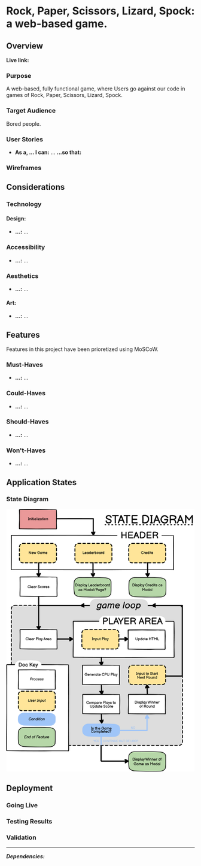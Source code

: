 #  Rock, Paper, Scissors, Lizard, Spock: a web-based game.
## Overview
**Live link:** 

### Purpose
A web-based, fully functional game, where Users go against our code in games of Rock, Paper, Scissors, Lizard, Spock.

### Target Audience
Bored people.

### User Stories
- **As a, ... I can:** ... **...so that:**

### Wireframes

## Considerations
### Technology
#### Design:
- **...:** ...
### Accessibility
- **...:** ...
### Aesthetics
- **...:** …
#### Art:
- **...:** …

## Features
Features in this project have been prioretized using MoSCoW.
### Must-Haves
- **...:** …
### Could-Haves
- **...:** …
### Should-Haves
- **...:** …
### Won't-Haves
- **...:** …

## Application States
### State Diagram
![alt text](RPSLS-State-Diagram.png)

## Deployment
### Going Live

### Testing Results

### Validation

---
***Dependencies:***
